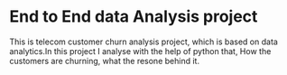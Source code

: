 # End to End data Analysis project
This is telecom customer churn analysis project, which is based on data analytics.In this project I analyse with the help of python that, How the customers are churning, what the resone behind it.
